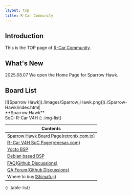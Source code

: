 ```yaml
---
layout: top
title: R-Car Community 
---
```


## Introduction

This is the TOP page of [R-Car Community](https://github.com/rcar-community).

## What's New

2025.08.07    We open the Home Page for Sparrow Hawk.

## Board List

<div class="board-list" markdown="1">
[![Sparrow Hawk](./images/Sparrow_Hawk.png)](./Sparrow-Hawk/index.html)<br>
**Sparrow Hawk**<br>
SoC: R-Car V4H
{: .img-list}

| Contents                                                            |
|---------------------------------------------------------------------|
| [Sparrow Hawk Board Page(retronix.com.tx)][Sparrow Hawk Board Page] |
| [R-Car V4H SoC Page(renesas.com)][R-Car V4H SoC Page]               |
| [Yocto BSP]                                                         |
| [Debian based BSP]                                                  |
| [FAQ(Github Discussions)][FAQ]                                      |
| [QA Forum(Github Discussions)][QA Forum]                            |
| Where to buy([Shimafuji])                                           |
{: .table-list}

 [Sparrow Hawk Board Page]: https://www.retronix.com.tw/en/product_sbc.html
 [R-Car V4H SoC Page]: https://www.renesas.com/en/products/r-car-v4h
 [Yocto BSP]: https://rcar-community.github.io/Sparrow-Hawk/index.html
 [Debian based BSP]: https://rcar-community.github.io/Sparrow-Hawk/index.html
 [FAQ]: https://github.com/orgs/rcar-community/discussions/categories/faq
 [QA Forum]: https://github.com/orgs/rcar-community/discussions/categories/q-a
 [Shimafuji]: http://www.shimafuji.co.jp/en/products/2207

</div>
